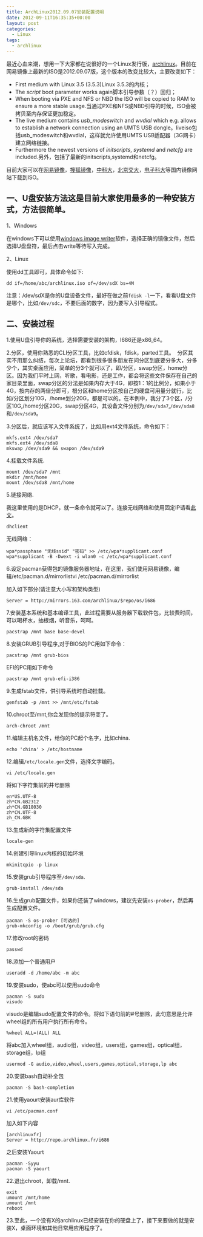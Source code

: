 ```yaml
---
title: ArchLinux2012.09.07安装配置说明
date: 2012-09-11T16:35:35+00:00
layout: post
categories:
  - Linux
tags:
  - archlinux
---
```

最近心血来潮，想用一下大家都在说很好的一个Linux发行版，[archlinux](http://www.archlinux.org/)。目前在网易镜像上最新的ISO是2012.09.07版，这个版本的改变比较大，主要改变如下：

- First medium with Linux 3.5 (3.5.3)Linux 3.5.3的内核；
- The *script* boot parameter works again脚本引导参数（？）回归；
- When booting via PXE and NFS or NBD the ISO will be copied to RAM to ensure a more stable usage.当通过PXE和NFS或NBD引导的时候，ISO会被拷贝至内存保证更加稳定。
- The live medium contains *usb_modeswitch* and *wvdial* which e.g. allows to establish a network connection using an UMTS USB dongle。liveiso包括usb_modeswitch和wvdial，这样就允许使用UMTS USB适配器（3G网卡）建立网络链接。
- Furthermore the newest versions of *initscripts*, *systemd* and *netcfg* are included.另外，包括了最新的initscripts,systemd和netcfg。

目前大家可以在[网易镜像](http://mirrors.163.com/archlinux)，[搜狐镜像](http://mirrors.sohu.com/archlinux/)，[中科大](http://mirrors.ustc.edu.cn/archlinux/)，[北京交大](http://mirror.bjtu.edu.cn/archlinux/)，[电子科大](http://mirrors.stuhome.net/archlinux)等国内镜像网站下载到ISO。
<!--more-->
## 一、U盘安装方法这是目前大家使用最多的一种安装方式，方法很简单。

1、Windows

在windows下可以使用[windows image writer](https://launchpad.net/win32-image-writer/0.6/0.6/+download/win32diskimager-binary.zip)软件，选择正确的镜像文件，然后选择U盘盘符，最后点击write等待写入完成。

2、Linux

使用dd工具即可，具体命令如下:
```
dd if=/home/abc/archlinux.iso of=/dev/sdX bs=4M
```

注意：/dev/sdX是你的U盘设备文件，最好在做之前`fdisk -l`一下，看看U盘文件是哪个，比如`/dev/sdc`，不要后面的数字，因为要写入引导程式。

## 二、安装过程

1.使用U盘引导你的系统，选择需要安装的架构，I686还是x86_64。

2.分区，使用你熟悉的CLI分区工具，比如cfdisk，fdisk，parted工具。  分区其实不用那么纠结，每次上论坛，都看到很多很多朋友在问分区到底要分多大，分多少个，其实桌面应用，简单的分3个就可以了，即/分区，swap分区，home分区。因为我们平时上网，听歌，看电影，还是工作，都会将这些文件保存在自己的家目录里面，swap分区的分法是如果内存大于4G，即按1：1的比例分，如果小于4G，按内存的两倍分即可，根分区和home分区按自己的硬盘可用量分就行，比如/分区划分10G，/home划分20G，都是可以的。在本例中，我分了3个区，/分区10G,/home分区20G，swap分区4G，其设备文件分别为`/dev/sda7`,`/dev/sda8`和`/dev/sda9`。

3.分区后，就应该写入文件系统了，比如用ext4文件系统，命令如下：
```
mkfs.ext4 /dev/sda7
mkfs.ext4 /dev/sda8
mkswap /dev/sda9 && swapon /dev/sda9
```

4.挂载文件系统.
```
mount /dev/sda7 /mnt
mkdir /mnt/home
mount /dev/sda8 /mnt/home
```

5.链接网络.

我这里使用的是DHCP，就一条命令就可以了。连接无线网络和使用固定IP请看[此文](https://wiki.archlinux.org/index.php/Configuring_Network_%28%E7%AE%80%E4%BD%93%E4%B8%AD%E6%96%87%29)。
```
dhclient
```

无线网络：
```
wpa*passphase "无线ssid" "密码" >> /etc/wpa*supplicant.conf
wpa*supplicant -B -Dwext -i wlan0 -c /etc/wpa*supplicant.conf
```

6.设定pacman获得包的镜像服务器地址，在这里，我们使用网易镜像，编辑/etc/pacman.d/mirrorlistvi /etc/pacman.d/mirrorlist

加入如下部分(请注意大小写和架构类型)
```
Server = http://mirrors.163.com/archlinux/$repo/os/i686
```

7.安装基本系统和基本编译工具，此过程需要从服务器下载软件包，比较费时间，可以喝杯水，抽根烟，听音乐，呵呵。
```
pacstrap /mnt base base-devel
```

8.安装GRUB引导程序,对于BIOS的PC用如下命令：
```
pacstrap /mnt grub-bios
```

EFI的PC用如下命令
```
pacstrap /mnt grub-efi-i386
```

9.生成fstab文件，供引导系统时自动挂载。
```
genfstab -p /mnt >> /mnt/etc/fstab
```

10.chroot至/mnt,你会发现你的提示符变了。
```
arch-chroot /mnt
```

11.编辑主机名文件，给你的PC起个名字，比如china.
```
echo 'china' > /etc/hostname
```

12.编辑`/etc/locale.gen`文件，选择文字编码。
```
vi /etc/locale.gen
```
将如下字符集前的井号删除
```
en*US.UTF-8
zh*CN.GB2312
zh*CN.GB18030
zh*CN.UTF-8
zh_CN.GBK
```

13.生成新的字符集配置文件
```
locale-gen
```

14.创建引导linux内核的初始环境
```
mkinitcpio -p linux
```

15.安装grub引导程序至`/dev/sda`.
```
grub-install /dev/sda
```

16.生成grub配置文件，如果你还装了windows，建议先安装`os-prober`，然后再生成配置文件。
```
pacman -S os-prober [可选的]
grub-mkconfig -o /boot/grub/grub.cfg
```

17.修改root的密码
```
passwd
```

18.添加一个普通用户

```
useradd -d /home/abc -m abc
```

19.安装sudo，使abc可以使用sudo命令
```
pacman -S sudo
visudo
```

visudo是编辑sudo配置文件的命令。将如下语句前的#号删除，此句意思是允许wheel组的所有用户执行所有命令。
```
%wheel ALL=(ALL) ALL
```

将abc加入wheel组，audio组，video组，users组，games组，optical组，storage组，lp组
```
usermod -G audio,video,wheel,users,games,optical,storage,lp abc
```

20.安装bash自动补全包
```
pacman -S bash-completion
```

21.使用yaourt安装aur库软件
```
vi /etc/pacman.conf
```
加入如下内容
```
[archlinuxfr]
Server = http://repo.archlinux.fr/i686
```

之后安装Yaourt
```
pacman -Syyu
pacman -S yaourt
```

22.退出chroot，卸载/mnt.
```
exit
umount /mnt/home
umount /mnt
reboot
```

23.至此，一个没有X的archlinux已经安装在你的硬盘上了，接下来要做的就是安装X，桌面环境和其他日常用应用程序了。

